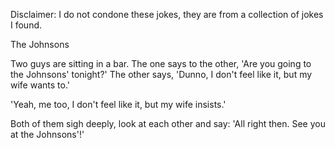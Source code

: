 Disclaimer: I do not condone these jokes, they are from a collection of jokes I found.

The Johnsons

Two guys are sitting in a bar. The one says to the other, 'Are you going to the Johnsons' tonight?'
The other says, 'Dunno, I don't feel like it, but my wife wants to.'

'Yeah, me too, I don't feel like it, but my wife insists.'

Both of them sigh deeply, look at each other and say:
'All right then. See you at the Johnsons'!'

